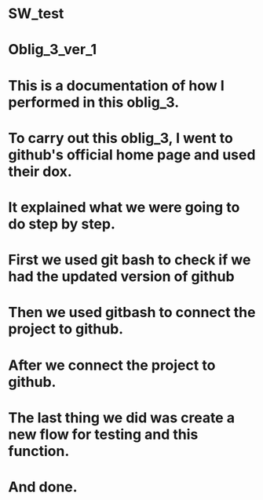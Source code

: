 # SW_test
# Oblig_3_ver_1
# This is a documentation of how I performed in this oblig_3.
# To carry out this oblig_3, I went to github's official home page and used their dox.
# It explained what we were going to do step by step.
# First we used git bash to check if we had the updated version of github 
# Then we used gitbash to connect the project to github. 
# After we connect the project to github. 
# The last thing we did was create a new flow for testing and this function.
# And done.
